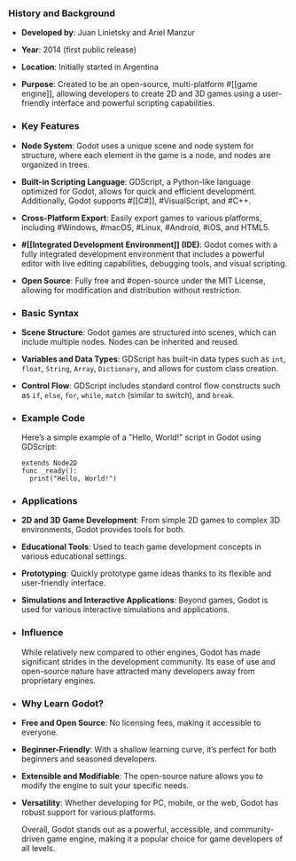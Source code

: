 ### **History and Background**
- **Developed by**: Juan Linietsky and Ariel Manzur
- **Year**: 2014 (first public release)
- **Location**: Initially started in Argentina
- **Purpose**: Created to be an open-source, multi-platform #[[game engine]], allowing developers to create 2D and 3D games using a user-friendly interface and powerful scripting capabilities.
- ### **Key Features**
- **Node System**: Godot uses a unique scene and node system for structure, where each element in the game is a node, and nodes are organized in trees.
- **Built-in Scripting Language**: GDScript, a Python-like language optimized for Godot, allows for quick and efficient development. Additionally, Godot supports #[[C#]], #VisualScript, and #C++.
- **Cross-Platform Export**: Easily export games to various platforms, including #Windows, #macOS, #Linux, #Android, #iOS, and HTML5.
- **#[[Integrated Development Environment]] (IDE)**: Godot comes with a fully integrated development environment that includes a powerful editor with live editing capabilities, debugging tools, and visual scripting.
- **Open Source**: Fully free and #open-source under the MIT License, allowing for modification and distribution without restriction.
- ### **Basic Syntax**
- **Scene Structure**: Godot games are structured into scenes, which can include multiple nodes. Nodes can be inherited and reused.
- **Variables and Data Types**: GDScript has built-in data types such as `int`, `float`, `String`, `Array`, `Dictionary`, and allows for custom class creation.
- **Control Flow**: GDScript includes standard control flow constructs such as `if`, `else`, `for`, `while`, `match` (similar to switch), and `break`.
- ### **Example Code**
  
  Here’s a simple example of a "Hello, World!" script in Godot using GDScript:
  
  ```gdscript
  extends Node2D
  func _ready():
    print("Hello, World!")
  ```
- ### **Applications**
- **2D and 3D Game Development**: From simple 2D games to complex 3D environments, Godot provides tools for both.
- **Educational Tools**: Used to teach game development concepts in various educational settings.
- **Prototyping**: Quickly prototype game ideas thanks to its flexible and user-friendly interface.
- **Simulations and Interactive Applications**: Beyond games, Godot is used for various interactive simulations and applications.
- ### **Influence**
  
  While relatively new compared to other engines, Godot has made significant strides in the development community. Its ease of use and open-source nature have attracted many developers away from proprietary engines.
- ### **Why Learn Godot?**
- **Free and Open Source**: No licensing fees, making it accessible to everyone.
- **Beginner-Friendly**: With a shallow learning curve, it’s perfect for both beginners and seasoned developers.
- **Extensible and Modifiable**: The open-source nature allows you to modify the engine to suit your specific needs.
- **Versatility**: Whether developing for PC, mobile, or the web, Godot has robust support for various platforms.
  
  Overall, Godot stands out as a powerful, accessible, and community-driven game engine, making it a popular choice for game developers of all levels.
